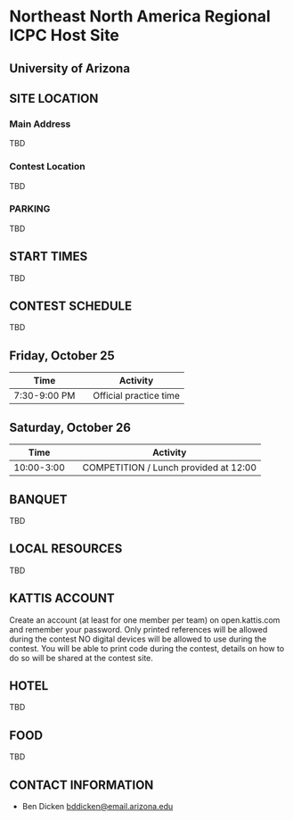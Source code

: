 # Northeast North America Regional ICPC Host Site

## University of Arizona

## SITE LOCATION

### Main Address

TBD

### Contest Location

TBD

### PARKING

TBD

## START TIMES

TBD

## CONTEST SCHEDULE

TBD

## Friday, October 25

| Time         |     | Activity               |
| ------------ | --- | ---------------------- |
| 7:30-9:00 PM |     | Official practice time |

## Saturday, October 26

| Time       |     | Activity                              |
| ---------- | --- | ------------------------------------- |
| 10:00-3:00 |     | COMPETITION / Lunch provided at 12:00 |

## BANQUET

TBD

## LOCAL RESOURCES

TBD

## KATTIS ACCOUNT

Create an account (at least for one member per team) on open.kattis.com and remember your password.
Only printed references will be allowed during the contest
NO digital devices will be allowed to use during the contest.
You will be able to print code during the contest, details on how to do so will be shared at the contest site.

## HOTEL

TBD

## FOOD

TBD

## CONTACT INFORMATION

- Ben Dicken [bddicken@email.arizona.edu](mailto:bddicken@email.arizona.edu)
